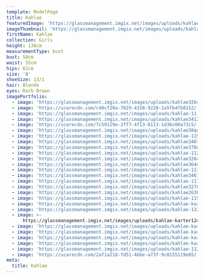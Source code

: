 ```yaml
---
template: ModelPage
title: Kahlae
featuredImage: 'https://glassmanagement.imgix.net/images/uploads/kahlae23467q892123.jpg'
imageThumbnail: 'https://glassmanagement.imgix.net/images/uploads/kahlae378q64.jpg'
firstName: Kahlae
collection: Girls
height: 138cm
measurementType: bust
bust: 58cm
waist: 55cm
hips: 61cm
size: '8'
shoeSize: 13/1
hair: Blonde
eyes: Dark Brown
imagePortfolio:
  - image: 'https://glassmanagement.imgix.net/images/uploads/kahlae32648783.jpg'
  - image: 'https://ucarecdn.com/c40cf20a-7629-4158-9220-1a5fb4fb8152/'
  - image: 'https://glassmanagement.imgix.net/images/uploads/kahlae-11.jpg'
  - image: 'https://glassmanagement.imgix.net/images/uploads/kahlae3412873.jpg'
  - image: 'https://ucarecdn.com/7c59129e-2ff7-4f13-8113-1d36c00a73c5/'
  - image: 'https://glassmanagement.imgix.net/images/uploads/kahlae38q467.jpg'
  - image: 'https://glassmanagement.imgix.net/images/uploads/kahlae-119.jpg'
  - image: 'https://glassmanagement.imgix.net/images/uploads/kahlae346782.jpg'
  - image: 'https://glassmanagement.imgix.net/images/uploads/kahlae378q64.jpg'
  - image: 'https://glassmanagement.imgix.net/images/uploads/kahlae-112.jpg'
  - image: 'https://glassmanagement.imgix.net/images/uploads/kahlae3264782.jpg'
  - image: 'https://glassmanagement.imgix.net/images/uploads/kahlae364q78.jpg'
  - image: 'https://glassmanagement.imgix.net/images/uploads/kahlae-113.jpg'
  - image: 'https://glassmanagement.imgix.net/images/uploads/kahlae3467283.jpg'
  - image: 'https://glassmanagement.imgix.net/images/uploads/kahlae-117.jpg'
  - image: 'https://glassmanagement.imgix.net/images/uploads/kahlae32782.jpg'
  - image: 'https://glassmanagement.imgix.net/images/uploads/kahlae263874.jpg'
  - image: 'https://glassmanagement.imgix.net/images/uploads/kahlae-115.jpg'
  - image: 'https://glassmanagement.imgix.net/images/uploads/kahlae-karter16427893.jpg'
  - image: 'https://glassmanagement.imgix.net/images/uploads/kahlae-122.jpg'
  - image: >-
      https://glassmanagement.imgix.net/images/uploads/kahlae-karter124879380.jpg
  - image: 'https://glassmanagement.imgix.net/images/uploads/kahlae-karter83726497.jpg'
  - image: 'https://glassmanagement.imgix.net/images/uploads/kahlae-karter1374867.jpg'
  - image: 'https://glassmanagement.imgix.net/images/uploads/kahlae-karter38497.jpg'
  - image: 'https://glassmanagement.imgix.net/images/uploads/kahlae-karter162573.jpg'
  - image: 'https://glassmanagement.imgix.net/images/uploads/kahlae-1120.jpg'
  - image: 'https://ucarecdn.com/2af1a216-fd51-4bbe-a73f-9c0155119e65/'
meta:
  title: Kahlae
---
```


